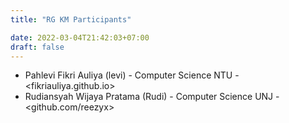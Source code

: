 ```yaml
---
title: "RG KM Participants"

date: 2022-03-04T21:42:03+07:00
draft: false
---
```


- Pahlevi Fikri Auliya (levi) - Computer Science NTU - <fikriauliya.github.io>
- Rudiansyah Wijaya Pratama (Rudi) - Computer Science UNJ - <github.com/reezyx>
